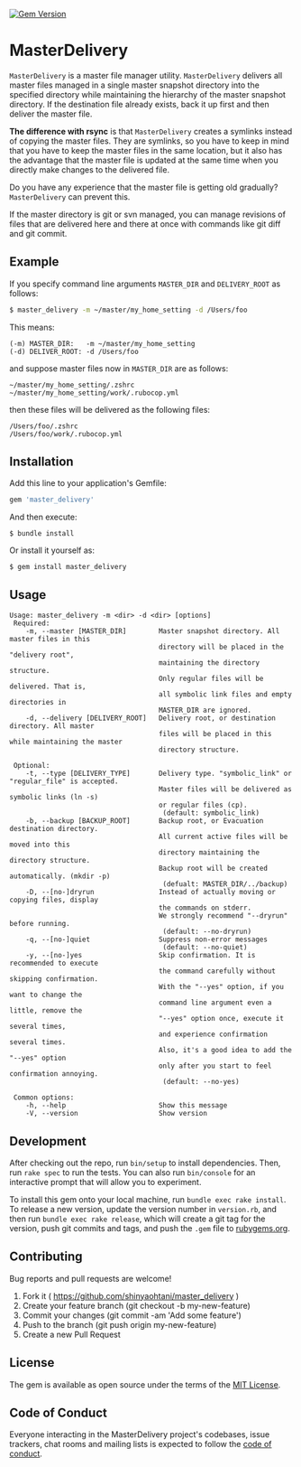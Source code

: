 [![Gem Version](https://badge.fury.io/rb/master_delivery.svg)](https://badge.fury.io/rb/master_delivery)

# MasterDelivery

`MasterDelivery` is a master file manager utility. `MasterDelivery` delivers all master files managed in a single master snapshot directory into the specified directory while maintaining the hierarchy of the master snapshot directory. If the destination file already exists, back it up first and then deliver the master file.

**The difference with rsync** is that `MasterDelivery` creates a symlinks instead of copying the master files. They are symlinks, so you have to keep in mind that you have to keep the master files in the same location,
but it also has the advantage that the master file is updated at the same time when you directly make changes to the delivered file.

Do you have any experience that the master file is getting old gradually? `MasterDelivery` can prevent this.

If the master directory is git or svn managed, you can manage revisions of files that are delivered here and there at once with commands like git diff and git commit.

## Example

If you specify command line arguments `MASTER_DIR` and `DELIVERY_ROOT` as follows:
```bash
$ master_delivery -m ~/master/my_home_setting -d /Users/foo
```
This means:
```
(-m) MASTER_DIR:   -m ~/master/my_home_setting
(-d) DELIVER_ROOT: -d /Users/foo
```

and suppose master files now in `MASTER_DIR` are as follows:
```
~/master/my_home_setting/.zshrc
~/master/my_home_setting/work/.rubocop.yml
```

then these files will be delivered as the following files:
```
/Users/foo/.zshrc
/Users/foo/work/.rubocop.yml
```


## Installation

Add this line to your application's Gemfile:

```ruby
gem 'master_delivery'
```

And then execute:

    $ bundle install

Or install it yourself as:

    $ gem install master_delivery

## Usage

```
Usage: master_delivery -m <dir> -d <dir> [options]
 Required:
    -m, --master [MASTER_DIR]        Master snapshot directory. All master files in this
                                     directory will be placed in the "delivery root",
                                     maintaining the directory structure.
                                     Only regular files will be delivered. That is,
                                     all symbolic link files and empty directories in
                                     MASTER_DIR are ignored.
    -d, --delivery [DELIVERY_ROOT]   Delivery root, or destination directory. All master
                                     files will be placed in this while maintaining the master
                                     directory structure.

 Optional:
    -t, --type [DELIVERY_TYPE]       Delivery type. "symbolic_link" or "regular_file" is accepted.
                                     Master files will be delivered as symbolic links (ln -s)
                                     or regular files (cp).
                                      (default: symbolic_link)
    -b, --backup [BACKUP_ROOT]       Backup root, or Evacuation destination directory.
                                     All current active files will be moved into this
                                     directory maintaining the directory structure.
                                     Backup root will be created automatically. (mkdir -p)
                                      (defualt: MASTER_DIR/../backup)
    -D, --[no-]dryrun                Instead of actually moving or copying files, display
                                     the commands on stderr.
                                     We strongly recommend "--dryrun" before running.
                                      (default: --no-dryrun)
    -q, --[no-]quiet                 Suppress non-error messages
                                      (default: --no-quiet)
    -y, --[no-]yes                   Skip confirmation. It is recommended to execute
                                     the command carefully without skipping confirmation.
                                     With the "--yes" option, if you want to change the
                                     command line argument even a little, remove the
                                     "--yes" option once, execute it several times,
                                     and experience confirmation several times.
                                     Also, it's a good idea to add the "--yes" option
                                     only after you start to feel confirmation annoying.
                                      (default: --no-yes)

 Common options:
    -h, --help                       Show this message
    -V, --version                    Show version

```

## Development

After checking out the repo, run `bin/setup` to install dependencies. Then, run `rake spec` to run the tests. You can also run `bin/console` for an interactive prompt that will allow you to experiment.

To install this gem onto your local machine, run `bundle exec rake install`. To release a new version, update the version number in `version.rb`, and then run `bundle exec rake release`, which will create a git tag for the version, push git commits and tags, and push the `.gem` file to [rubygems.org](https://rubygems.org).

## Contributing

Bug reports and pull requests are welcome!
1. Fork it ( https://github.com/shinyaohtani/master_delivery )
1. Create your feature branch (git checkout -b my-new-feature)
1. Commit your changes (git commit -am 'Add some feature')
1. Push to the branch (git push origin my-new-feature)
1. Create a new Pull Request

## License

The gem is available as open source under the terms of the [MIT License](https://opensource.org/licenses/MIT).

## Code of Conduct

Everyone interacting in the MasterDelivery project's codebases, issue trackers, chat rooms and mailing lists is expected to follow the [code of conduct](https://github.com/shinyaohtani/master_delivery/blob/master/CODE_OF_CONDUCT.md).
